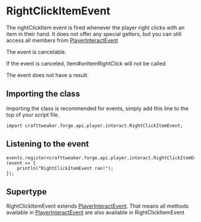 # RightClickItemEvent

The rightClickItem event is fired whenever the player right clicks with an item in their hand.
 It does not offer any special getters, but you can still access all members from [PlayerInteractEvent](/forge/api/event/interact/PlayerInteractEvent)

The event is cancelable.

If the event is canceled, Item#onItemRightClick will not be called

The event does not have a result.



## Importing the class

Importing the class is recommended for events, simply add this line to the top of your script file.
```zenscript
import crafttweaker.forge.api.player.interact.RightClickItemEvent;
```


## Listening to the event

```zenscript
events.register<crafttweaker.forge.api.player.interact.RightClickItemEvent>(event => {
    println("RightClickItemEvent ran!");
});
```


## Supertype

RightClickItemEvent extends [PlayerInteractEvent](/forge/api/event/interact/PlayerInteractEvent). That means all methods available in [PlayerInteractEvent](/forge/api/event/interact/PlayerInteractEvent) are also available in RightClickItemEvent

